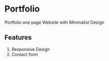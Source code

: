 # Portfolio
Portfolio one page Website with Minimalist Design
## Features
1. Responsive Design
2. Contact form
